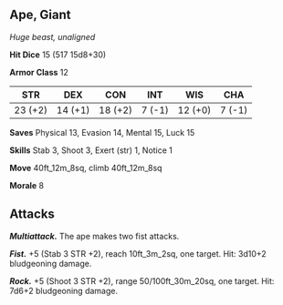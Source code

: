 ## Ape, Giant

*Huge beast, unaligned*

**Hit Dice** 15 (517 15d8+30)

**Armor Class** 12

| STR     | DEX     | CON     | INT     | WIS     | CHA     |
|---------|---------|---------|---------|---------|---------|
| 23 (+2) | 14 (+1) | 18 (+2) |  7 (-1) | 12 (+0) |  7 (-1) |

**Saves** Physical 13, Evasion 14, Mental 15, Luck 15

**Skills** Stab 3, Shoot 3, Exert (str) 1, Notice 1

**Move** 40ft_12m_8sq, climb 40ft_12m_8sq

**Morale** 8

## Attacks

***Multiattack.*** The ape makes two fist attacks.

***Fist.*** +5 (Stab 3 STR +2), reach 10ft_3m_2sq, one target. Hit: 3d10+2 bludgeoning damage.

***Rock.*** +5 (Shoot 3 STR +2), range 50/100ft_30m_20sq, one target. Hit: 7d6+2 bludgeoning damage.

